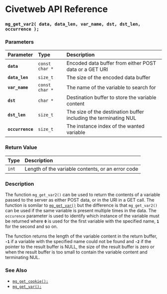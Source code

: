 # Civetweb API Reference

### `mg_get_var2( data, data_len, var_name, dst, dst_len, occurrence );`

### Parameters

| Parameter | Type | Description |
| :--- | :--- | :--- |
|**`data`**|`const char *`|Encoded data buffer from either POST data or a GET URI|
|**`data_len`**|`size_t`|The size of the encoded data buffer|
|**`var_name`**|`const char *`|The name of the variable to search for|
|**`dst`**|`char *`|Destination buffer to store the variable content|
|**`dst_len`**|`size_t`|The size of the destination buffer including the terminating NUL|
|**`occurrence`**|`size_t`|The instance index of the wanted variable|

### Return Value

| Type | Description |
| :--- | :--- |
|`int`|Length of the variable contents, or an error code|

### Description

The function `mg_get_var2()` can be used to return the contents of a variable passed to the server as either POST data, or in the URI in a GET call. The function is somilar to [`mg_get_var()`](mg_get_var.md) but the difference is that `mg_get_var2()` can be used if the same variable is present multiple times in the data. The `occurence` parameter is used to identify which instance of the variable must be returned where **`0`** is used for the first variable with the specified name, **`1`** for the second and so on.

The function returns the length of the variable content in the return buffer, **`-1`** if a variable with the specified name could not be found and **`-2`** if the pointer to the result buffer is NULL, the size of the result buffer is zero or when the result buffer is too small to contain the variable content and terminating NUL.

### See Also

* [`mg_get_cookie();`](mg_get_cookie.md)
* [`mg_get_var();`](mg_get_var.md)
